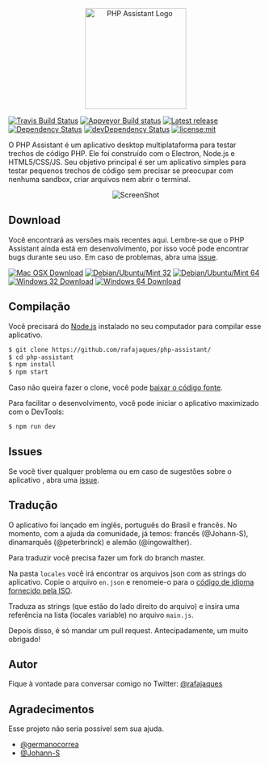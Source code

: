 <p align="center">
  <img width="200" src="https://raw.githubusercontent.com/rafajaques/php-assistant/master/app/gfx/readme/logo.png" alt="PHP Assistant Logo"/>
</p>


[![Travis Build Status](https://travis-ci.org/rafajaques/php-assistant.svg?branch=master)](https://travis-ci.org/rafajaques/php-assistant)
[![Appveyor Build status](https://ci.appveyor.com/api/projects/status/r4wsabo0ury7a5kg?svg=true)](https://ci.appveyor.com/project/rafajaques/php-assistant)
[![Latest release](https://img.shields.io/github/tag/rafajaques/php-assistant.svg)](https://github.com/rafajaques/php-assistant/releases)
[![Dependency Status](https://david-dm.org/rafajaques/php-assistant.svg?path=app)](https://david-dm.org/rafajaques/php-assistant?path=app)
[![devDependency Status](https://david-dm.org/rafajaques/php-assistant/dev-status.svg)](https://david-dm.org/rafajaques/php-assistant#info=dev)
[![license:mit](https://img.shields.io/badge/license-mit-blue.svg)](https://opensource.org/licenses/MIT)

O PHP Assistant é um aplicativo desktop multiplataforma para testar trechos de código PHP.
Ele foi construído com o Electron, Node.js e HTML5/CSS/JS.
Seu objetivo principal é ser um aplicativo simples para testar pequenos trechos de código sem precisar se preocupar com nenhuma sandbox, criar arquivos nem abrir o terminal.

<p align="center">
  <img src="https://raw.githubusercontent.com/rafajaques/php-assistant/master/app/gfx/readme/screenshot.png" alt="ScreenShot"/>
</p>

## Download

Você encontrará as versões mais recentes aqui. Lembre-se que o PHP Assistant ainda está em desenvolvimento, por isso você pode encontrar bugs durante seu uso. Em caso de problemas, abra uma [issue](https://github.com/rafajaques/php-assistant/issues).

[![Mac OSX Download](https://img.shields.io/badge/download-Mac%20OSX-blue.svg)](https://github.com/rafajaques/php-assistant/releases/download/v0.0.11/phpassistant-0.0.11.dmg)
[![Debian/Ubuntu/Mint 32](https://img.shields.io/badge/download-Debian%2FUbuntu%2FMint%20(32)-blue.svg)](https://github.com/rafajaques/php-assistant/releases/download/v0.0.11/phpassistant-0.0.11-ia32.deb)
[![Debian/Ubuntu/Mint 64](https://img.shields.io/badge/download-Debian%2FUbuntu%2FMint%20(64)-blue.svg)](https://github.com/rafajaques/php-assistant/releases/download/v0.0.11/phpassistant-0.0.11.deb)
[![Windows 32 Download](https://img.shields.io/badge/download-Windows%20(32)-blue.svg)](https://github.com/rafajaques/php-assistant/releases/download/v0.0.11/phpassistant-Setup-0.0.11-ia32.exe)
[![Windows 64 Download](https://img.shields.io/badge/download-Windows%20(64)-blue.svg)](https://github.com/rafajaques/php-assistant/releases/download/v0.0.11/phpassistant-Setup-0.0.11.exe)

## Compilação

Você precisará do [Node.js](https://nodejs.org) instalado no seu computador para compilar esse aplicativo.

```bash
$ git clone https://github.com/rafajaques/php-assistant/
$ cd php-assistant
$ npm install
$ npm start
```
Caso não queira fazer o clone, você pode [baixar o código fonte](https://github.com/rafajaques/php-assistant/archive/master.zip).

Para facilitar o desenvolvimento, você pode iniciar o aplicativo maximizado com o DevTools:

```bash
$ npm run dev
```

## Issues

Se você tiver qualquer problema ou em caso de sugestões sobre o aplicativo , abra uma [issue](https://github.com/rafajaques/php-assistant/issues).

## Tradução

O aplicativo foi lançado em inglês, português do Brasil e francês.
No momento, com a ajuda da comunidade, já temos: francês (@Johann-S), dinamarquês (@peterbrinck) e alemão (@ingowalther).

Para traduzir você precisa fazer um fork do branch master.

Na pasta `locales` você irá encontrar os arquivos json com as strings do aplicativo.
Copie o arquivo `en.json` e renomeie-o para o [código de idioma fornecido pela ISO](http://www.lingoes.net/en/translator/langcode.htm).

Traduza as strings (que estão do lado direito do arquivo) e insira uma referência na lista (locales variable) no arquivo `main.js`.

Depois disso, é só mandar um pull request. Antecipadamente, um muito obrigado!

## Autor

Fique à vontade para conversar comigo no Twitter: [@rafajaques](https://twitter.com/rafajaques)

## Agradecimentos

Esse projeto não seria possível sem sua ajuda.

- [@germanocorrea](https://github.com/germanocorrea)
- [@Johann-S](https://github.com/johann-s)
